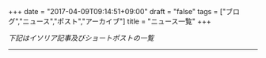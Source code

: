+++
date = "2017-04-09T09:14:51+09:00"
draft = "false"
tags = ["ブログ","ニュース","ポスト","アーカイブ"]
title = "ニュース一覧"
+++

_下記はイソリア記事及びショートポストの一覧_

* * * 
